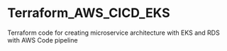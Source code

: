 # Terraform_AWS_CICD_EKS
Terraform code for creating microservice architecture with EKS and RDS with AWS Code pipeline
